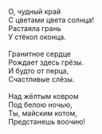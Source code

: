 О, чудный край<br />
С цветами цвета солнца!<br />
Растаяла грань<br />
У стёкол оконца.<br />
<br />
Гранитное сердце<br />
Рождает здесь грёзы.<br />
И будто от перца,<br />
Счастливые слёзы.<br />
<br />
Над жёлтым ковром<br />
Под белою ночью,<br />
Ты, майским котом,<br />
Предстанешь воочию!